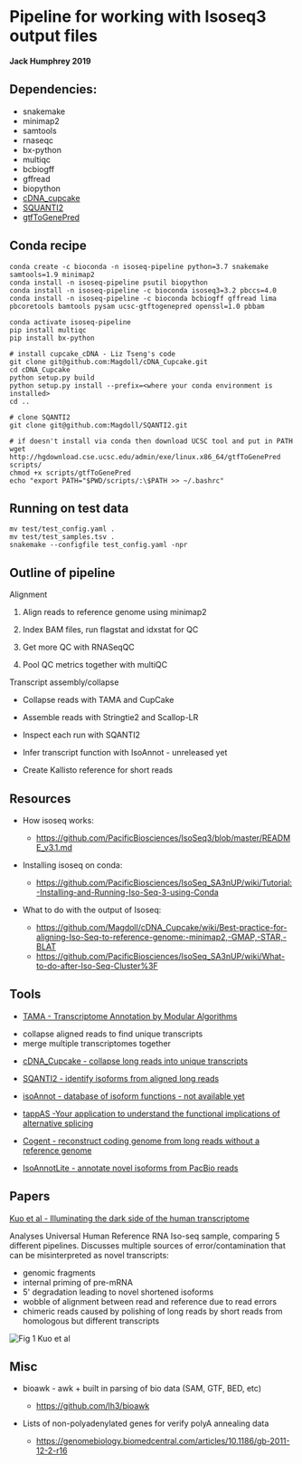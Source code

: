 # Pipeline for working with Isoseq3 output files
**Jack Humphrey 2019**

## Dependencies:
- snakemake
- minimap2
- samtools
- rnaseqc
- bx-python
- multiqc
- bcbiogff
- gffread
- biopython
- [cDNA_cupcake](https://github.com/Magdoll/cDNA_Cupcake)
- [SQUANTI2](https://github.com/Magdoll/SQANTI2)
- [gtfToGenePred](http://hgdownload.cse.ucsc.edu/admin/exe/linux.x86_64/)
## Conda recipe

```
conda create -c bioconda -n isoseq-pipeline python=3.7 snakemake samtools=1.9 minimap2
conda install -n isoseq-pipeline psutil biopython
conda install -n isoseq-pipeline -c bioconda isoseq3=3.2 pbccs=4.0
conda install -n isoseq-pipeline -c bioconda bcbiogff gffread lima pbcoretools bamtools pysam ucsc-gtftogenepred openssl=1.0 pbbam

conda activate isoseq-pipeline
pip install multiqc
pip install bx-python

# install cupcake_cDNA - Liz Tseng's code
git clone git@github.com:Magdoll/cDNA_Cupcake.git
cd cDNA_Cupcake
python setup.py build
python setup.py install --prefix=<where your conda environment is installed>
cd ..

# clone SQANTI2
git clone git@github.com:Magdoll/SQANTI2.git

# if doesn't install via conda then download UCSC tool and put in PATH
wget http://hgdownload.cse.ucsc.edu/admin/exe/linux.x86_64/gtfToGenePred scripts/
chmod +x scripts/gtfToGenePred
echo "export PATH="$PWD/scripts/:\$PATH >> ~/.bashrc"
```

## Running on test data

```
mv test/test_config.yaml .
mv test/test_samples.tsv .
snakemake --configfile test_config.yaml -npr
```




## Outline of pipeline

Alignment

1. Align reads to reference genome using minimap2

2. Index BAM files, run flagstat and idxstat for QC

2. Get more QC with RNASeqQC

3. Pool QC metrics together with multiQC

Transcript assembly/collapse

* Collapse reads with TAMA and CupCake

* Assemble reads with Stringtie2 and Scallop-LR

* Inspect each run with SQANTI2

* Infer transcript function with IsoAnnot - unreleased yet

* Create Kallisto reference for short reads


## Resources

* How isoseq works:  
    - https://github.com/PacificBiosciences/IsoSeq3/blob/master/README_v3.1.md

* Installing isoseq on conda:
   - https://github.com/PacificBiosciences/IsoSeq_SA3nUP/wiki/Tutorial:-Installing-and-Running-Iso-Seq-3-using-Conda

* What to do with the output of Isoseq:
    * https://github.com/Magdoll/cDNA_Cupcake/wiki/Best-practice-for-aligning-Iso-Seq-to-reference-genome:-minimap2,-GMAP,-STAR,-BLAT
    * https://github.com/PacificBiosciences/IsoSeq_SA3nUP/wiki/What-to-do-after-Iso-Seq-Cluster%3F



## Tools

* [TAMA - Transcriptome Annotation by Modular Algorithms](https://github.com/GenomeRIK/tama/wiki)
- collapse aligned reads to find unique transcripts
- merge multiple transcriptomes together

* [cDNA_Cupcake - collapse long reads into unique transcripts](https://github.com/Magdoll/cDNA_Cupcake)

*  [SQANTI2 - identify isoforms from aligned long reads](https://github.com/Magdoll/SQANTI2)

* [isoAnnot - database of isoform functions - not available yet ]()

* [tappAS -Your application to understand the functional implications of alternative splicing](http://tappas.org/)

* [Cogent - reconstruct coding genome from long reads without a reference genome](https://github.com/Magdoll/Cogent)


* [IsoAnnotLite - annotate novel isoforms from PacBio reads](http://tappas.org/what-if-i-come-from-pacbio/)

## Papers

[Kuo et al - Illuminating the dark side of the human transcriptome](https://www.biorxiv.org/content/biorxiv/early/2019/09/24/780015.full.pdf)

Analyses Universal Human Reference RNA Iso-seq sample, comparing 5 different pipelines.
Discusses multiple sources of error/contamination that can be misinterpreted as novel transcripts:
* genomic fragments
* internal priming of pre-mRNA
* 5' degradation leading to novel shortened isoforms
* wobble of alignment between read and reference due to read errors
* chimeric reads caused by polishing of long reads by short reads from homologous but different transcripts

![Fig 1 Kuo et al](https://www.biorxiv.org/content/biorxiv/early/2019/09/24/780015/F1.large.jpg?width=800&height=600&carousel=1)




## Misc

* bioawk - awk + built in parsing of bio data (SAM, GTF, BED, etc)
    * https://github.com/lh3/bioawk

* Lists of non-polyadenylated genes for verify polyA annealing data
    * https://genomebiology.biomedcentral.com/articles/10.1186/gb-2011-12-2-r16


